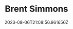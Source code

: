 ---
title: "Brent Simmons"
category: "IndieWeb & Personal Blogs"
site_url: https://micro.inessential.com/
feed_url: https://micro.inessential.com/feed.xml
date: 2023-08-06T21:08:56.961656Z
domain: micro.inessential.com

---